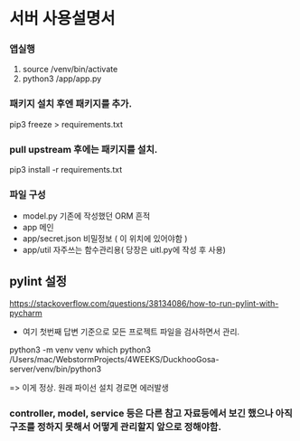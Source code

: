 # 서버 사용설명서

### 앱실행
1) source /venv/bin/activate
2) python3 /app/app.py

### 패키지 설치 후엔 패키지를 추가.
pip3 freeze > requirements.txt

### pull upstream 후에는 패키지를 설치.
pip3 install -r requirements.txt

### 파일 구성
- model.py 기존에 작성했던 ORM 흔적
- app 메인
- app/secret.json 비밀정보 ( 이 위치에 있어야함 )
- app/util 자주쓰는 함수관리용( 당장은 uitl.py에 작성 후 사용)

## pylint 설정
https://stackoverflow.com/questions/38134086/how-to-run-pylint-with-pycharm
- 여기 첫번째 답변 기준으로 모든 프로젝트 파일을 검사하면서 관리.

python3 -m venv venv
which python3 
/Users/mac/WebstormProjects/4WEEKS/DuckhooGosa-server/venv/bin/python3

=> 이게 정상. 원래 파이선 설치 경로면 에러발생

### controller, model, service 등은 다른 참고 자료등에서 보긴 했으나 아직 구조를 정하지 못해서 어떻게 관리할지 앞으로 정해야함.

